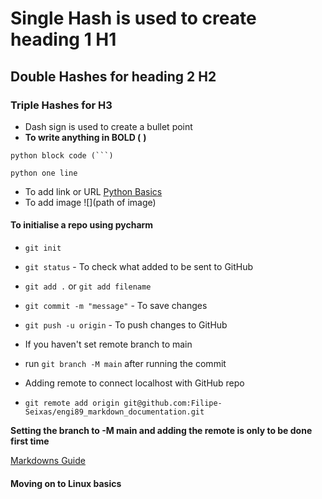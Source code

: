# Single Hash is used to create heading 1 H1
## Double Hashes for heading 2 H2
### Triple Hashes for H3

- Dash sign is used to create a bullet point
- **To write anything in BOLD (** **)**

```
python block code (```)
```

`python one line`

- To add link or URL [Python Basics](https://github.com/Filipe-Seixas/engi89_python_basics)
- To add image ![](path of image)

#### To initialise a repo using pycharm

- `git init`
- `git status` - To check what added to be sent to GitHub
- `git add .` or `git add filename`
- `git commit -m "message"` - To save changes
- `git push -u origin` - To push changes to GitHub

- If you haven't set remote branch to main
- run `git branch -M main` after running the commit
- Adding remote to connect localhost with GitHub repo
- `git remote add origin git@github.com:Filipe-Seixas/engi89_markdown_documentation.git`

**Setting the branch to -M main and adding the remote is only to be done first time**

[Markdowns Guide](https://github.com/adam-p/markdown-here/wiki/Markdown-Cheatsheet#links)

#### Moving on to Linux basics